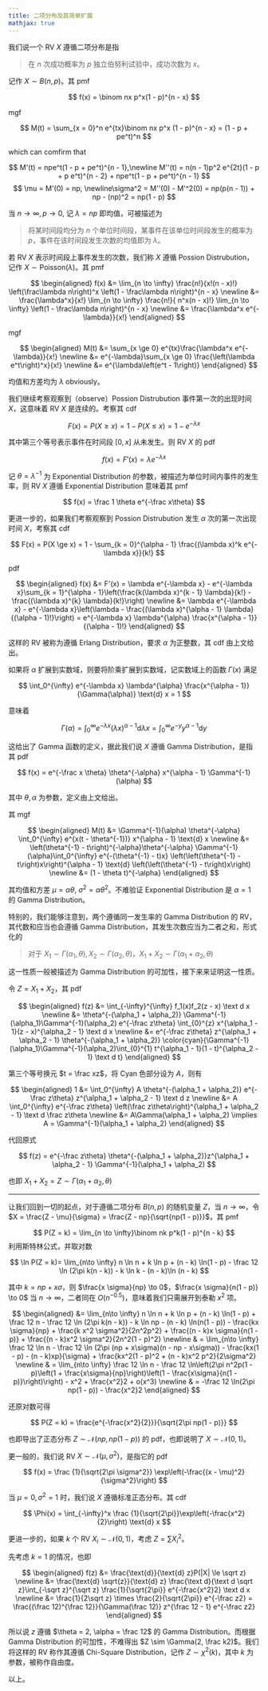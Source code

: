 ```yaml
---
title: 二项分布及其简单扩展
mathjax: true
---
```


我们说一个 RV $X$ 遵循二项分布是指

> 在 $n$ 次成功概率为 $p$ 独立伯努利试验中，成功次数为 $x$。

<!-- more -->

记作 $X \sim B(n, p)$。其 pmf

$$
f(x) = \binom nx p^x(1 - p)^{n - x}
$$

mgf

$$
M(t) = \sum_{x = 0}^n e^{tx}\binom nx p^x (1 - p)^{n - x} = (1 - p + pe^t)^n
$$

which can comfirm that

$$
M'(t) = npe^t(1 - p + pe^t)^{n - 1},\newline M''(t) = n(n - 1)p^2 e^{2t}(1 - p + p e^t)^{n - 2} + npe^t(1 - p + pe^t)^{n - 1}
$$
$$
\mu = M'(0) = np, \newline\sigma^2 = M''(0) - M'^2(0) = np(p(n - 1)) + np - (np)^2 = np(1 - p)
$$

当 $n \to \infty, p \to 0$, 记 $\lambda = np$ 即均值，可被描述为

> 将某时间段均分为 $n$ 个单位时间段，某事件在该单位时间段发生的概率为 $p$，事件在该时间段发生次数的均值即为 $\lambda$。

若 RV $X$ 表示时间段上事件发生的次数，我们称 $X$ 遵循 Possion Distrubution，记作 $X \sim \text{Poisson}(\lambda)$。其 pmf

$$
\begin{aligned}
f(x) &= \lim_{n \to \infty} \frac{n!}{x!(n - x)!} \left(\frac\lambda n\right)^x \left(1 - \frac\lambda n\right)^{n - x} \newline &= \frac{\lambda^x}{x!} \lim_{n \to \infty} \frac{n!}{ n^x(n - x)!} \lim_{n \to \infty} \left(1 - \frac\lambda n\right)^{n - x} \newline &= \frac{\lambda^x e^{-\lambda}}{x!}
\end{aligned}
$$

mgf

$$
\begin{aligned}
M(t) &= \sum_{x \ge 0} e^{tx}\frac{\lambda^x e^{-\lambda}}{x!} \newline &=  e^{-\lambda}\sum_{x \ge 0} \frac{\left(\lambda e^t\right)^x}{x!} \newline &= e^{\lambda\left(e^t - 1\right)}
\end{aligned}
$$

均值和方差均为 $\lambda$ obviously。

我们继续考察观察到（observe）Possion Distrubution 事件第一次的出现时间 $X$，这意味着 RV $X$ 是连续的。考察其 cdf

$$
F(x) = P(X \ge x) = 1 - P(X \le x) = 1 - e^{-\lambda x}
$$

其中第三个等号表示事件在时间段 $[0, x]$ 从未发生。则 RV $X$ 的 pdf

$$
f(x) = F'(x) = \lambda e^{-\lambda x}
$$

记 $\theta = \lambda^{-1}$ 为 Exponential Distribution 的参数，被描述为单位时间内事件的发生率，则 RV $X$ 遵循 Exponential Distribution 意味着其 pmf

$$
f(x) = \frac 1 \theta e^{-\frac x\theta}
$$

更进一步的，如果我们考察观察到 Possion Distrubution 发生 $\alpha$ 次的第一次出现时间 $X$，考察其 cdf

$$
F(x) = P(X \ge x) = 1 - \sum_{k = 0}^{\alpha - 1} \frac{(\lambda x)^k e^{-\lambda x}}{k!}
$$

pdf

$$
\begin{aligned}
f(x) &= F'(x) = \lambda e^{-\lambda x} - e^{-\lambda x}\sum_{k = 1}^{\alpha - 1}\left(\frac{k(\lambda x)^{k - 1} \lambda}{k!} - \frac{(\lambda x)^{k} \lambda}{k!}\right) \newline &= \lambda e^{-\lambda x} - e^{-\lambda x}\left(\lambda - \frac{(\lambda x)^{\alpha - 1} \lambda}{(\alpha - 1)!}\right) = e^{-\lambda x} \lambda^{\alpha} \frac{x^{\alpha - 1}}{(\alpha - 1)!}
\end{aligned}
$$

这样的 RV 被称为遵循 Erlang Distribution，要求 $\alpha$ 为正整数，其 cdf 由上文给出。

如果将 $\alpha$ 扩展到实数域，则要将阶乘扩展到实数域，记实数域上的函数 $\Gamma(x)$ 满足

$$
\int_0^{\infty} e^{-\lambda x} \lambda^{\alpha} \frac{x^{\alpha - 1}}{\Gamma(\alpha)} \text{d} x = 1
$$

意味着

$$
\Gamma(\alpha) = \int_0^{\infty} e^{-\lambda x} (\lambda x)^{\alpha - 1} \text{d} \lambda x = \int_0^{\infty} e^{-y} y^{\alpha - 1} \text{d} y
$$

这给出了 Gamma 函数的定义，据此我们说 $X$ 遵循 Gamma Distribution，是指其 pdf

$$
f(x) = e^{-\frac x \theta} \theta^{-\alpha} x^{\alpha - 1} \Gamma^{-1}(\alpha)
$$

其中 $\theta, \alpha$ 为参数，定义由上文给出。

其 mgf

$$
\begin{aligned}
M(t) &= \Gamma^{-1}(\alpha) \theta^{-\alpha} \int_0^{\infty} e^{x(t - \theta^{-1})} x^{\alpha - 1} \text{d} x  \newline &= \left(\theta^{-1} - t\right)^{-\alpha}\theta^{-\alpha} \Gamma^{-1}(\alpha)\int_0^{\infty} e^{-(\theta^{-1} - t)x} \left(\left(\theta^{-1} - t\right)x\right)^{\alpha - 1} \text{d} \left(\left(\theta^{-1} - t\right)x\right) \newline &= (1 - \theta t)^{-\alpha}
\end{aligned}
$$

其均值和方差 $\mu = \alpha \theta$, $\sigma^2 = \alpha \theta ^2$。不难验证 Exponential Distribution 是 $\alpha = 1$ 的 Gamma Distribution。

特别的，我们能够注意到，两个遵循同一发生率的 Gamma Distribution 的 RV，其代数和应当也会遵循 Gamma Distribution，其发生次数应当为二者之和，形式化的

> 对于 $X_1 \sim \Gamma(\alpha_1, \theta), X_2 \sim \Gamma(\alpha_2, \theta)$，$X_1 + X_2 \sim \Gamma(\alpha_1 + \alpha_2, \theta)$

这一性质一般被描述为 Gamma Distribution 的可加性，接下来来证明这一性质。

令 $Z = X_1 + X_2$，其 pdf

$$
\begin{aligned}
f(z) &= \int_{-\infty}^{\infty} f_1(x)f_2(z - x) \text d x \newline
&= \theta^{-(\alpha_1 + \alpha_2)} \Gamma^{-1}(\alpha_1)\Gamma^{-1}(\alpha_2) e^{-\frac z\theta} \int_{0}^{z} x^{\alpha_1 - 1}(z - x)^{\alpha_2 - 1} \text d x \newline
&=  e^{-\frac z\theta} z^{\alpha_1 + \alpha_2 - 1} \theta^{-(\alpha_1 + \alpha_2)} \color{cyan}{\Gamma^{-1}(\alpha_1)\Gamma^{-1}(\alpha_2)\int_{0}^{1} t^{\alpha_1 - 1}(1 - t)^{\alpha_2 - 1} \text d t}
\end{aligned}
$$

第三个等号换元 $t = \frac xz$，将 Cyan 色部分设为 $A$，则有

$$
\begin{aligned}
1 &= \int_0^{\infty} A \theta^{-(\alpha_1 + \alpha_2)} e^{-\frac z\theta} z^{\alpha_1 + \alpha_2 - 1} \text d z \newline
&= A \int_0^{\infty} e^{-\frac z\theta} \left(\frac z\theta\right)^{\alpha_1 + \alpha_2 - 1} \text d \frac z\theta \newline
&= A\Gamma(\alpha_1 + \alpha_2) \implies A = \Gamma^{-1}(\alpha_1 + \alpha_2)
\end{aligned}
$$

代回原式

$$
f(z) = e^{-\frac z\theta} \theta^{-(\alpha_1 + \alpha_2)}z^{\alpha_1 + \alpha_2 - 1} \Gamma^{-1}(\alpha_1 + \alpha_2)
$$

也即 $X_1 + X_2 = Z \sim \Gamma(\alpha_1 + \alpha_2, \theta)$

---

让我们回到一切的起点，对于遵循二项分布 $B(n, p)$ 的随机变量 $Z$，当 $n \to \infty$，令 $X = \frac{Z - \mu}{\sigma} = \frac{Z - np}{\sqrt{np(1 - p)}}$，其 pmf

$$
P(Z = k) = \lim_{n \to \infty}\binom nk p^k(1 - p)^{n - k}
$$
利用斯特林公式，并取对数

$$
\ln P(Z = k)= \lim_{n\to \infty} n \ln n + k \ln p + (n - k) \ln(1 - p) - \frac 12 \ln (2\pi k(n - k)) - k \ln k - (n - k)\ln (n - k)
$$

其中 $k = np + x \sigma$，则 $\frac{x \sigma}{np} \to 0$，$\frac{x \sigma}{n(1 - p)} \to 0$ 当 $n \to \infty$，二者同在 $O(n^{-0.5})$，意味着我们只需展开到泰勒 $x^2$ 项。

$$
\begin{aligned}
&= \lim_{n\to \infty} n \ln n + k \ln p + (n - k) \ln(1 - p) + \frac 12 n - \frac 12 \ln (2\pi k(n - k)) - k \ln np - (n - k) \ln(n(1 - p)) - \frac{kx \sigma}{np} + \frac{k x^2 \sigma^2}{2n^2p^2} + \frac{(n - k)x \sigma}{n(1 - p)} + \frac{(n - k)x^2 \sigma^2}{2n^2(1 - p)^2} \newline
& = \lim_{n\to \infty} \frac 12 \ln n - \frac 12 \ln (2\pi (np + x\sigma)(n - np - x\sigma)) - \frac{kx(1 - p) - (n - k)xp}{\sigma} + \frac{kx^2(1 - p)^2 + (n - k)x^2 p^2}{2\sigma^2} \newline
& = \lim_{n\to \infty} \frac 12 \ln n - \frac 12 \ln\left(2\pi n^2p(1 - p)\left(1 + \frac{x\sigma}{np}\right)\left(1 - \frac{x\sigma}{n(1 - p)}\right)\right) - x^2 + \frac{x^2}2 + o(x^3) \newline
& = -\frac 12 \ln(2\pi np(1 - p)) - \frac{x^2}2
\end{aligned}
$$

还原对数可得

$$
P(Z = k) = \frac{e^{-\frac{x^2}{2}}}{\sqrt{2\pi np(1 - p)}}
$$

也即导出了正态分布 $Z\sim \mathcal N(np, np(1 - p))$ 的 pdf，也即说明了 $X\sim \mathcal N(0, 1)$。

更一般的，我们说 RV $X\sim \mathcal N(\mu, \sigma^2)$，是指它的 pdf

$$
f(x) = \frac {1}{\sqrt{2\pi \sigma^2}} \exp\left(-\frac{(x - \mu)^2}{\sigma^2}\right)
$$

当 $\mu = 0, \sigma^2 = 1$ 时，我们说 $X$ 遵循标准正态分布。其 cdf

$$
\Phi(x) = \int_{-\infty}^x \frac {1}{\sqrt{2\pi}}\exp\left(-\frac{x^2}{2}\right) \text{d} x
$$

更进一步的，如果 $k$ 个 RV $X_i \sim \mathcal N(0, 1)$，考虑 $Z = \sum X_i^2$。

 先考虑 $k = 1$ 的情况，也即

 $$
 \begin{aligned}
 f(z) &= \frac{\text{d}}{\text{d} z}P(|X| \le \sqrt z) \newline &= \frac{\text{d} \sqrt{z}}{\text{d} z} \frac{\text d}{\text d \sqrt z}\int_{-\sqrt z}^{\sqrt z} \frac{1}{\sqrt{2\pi}} e^{-\frac{x^2}2} \text d x \newline &= \frac{1}{2\sqrt z} \times \frac{2}{\sqrt{2\pi}} e^{-\frac z2} = \frac{(\frac 12)^{\frac 12}}{\Gamma(\frac 12)} z^{\frac 12 - 1} e^{-\frac z2}
 \end{aligned}
 $$

所以说 $z$ 遵循 $\theta = 2, \alpha = \frac 12$ 的 Gamma Distribution。而根据 Gamma Distribution 的可加性，不难得出 $Z \sim \Gamma(2, \frac k2)$。我们将这样的 RV 称作其遵循 Chi-Square Distribution，记作 $Z \sim \chi^2(k)$，其中 $k$ 为参数，被称作自由度。

以上。